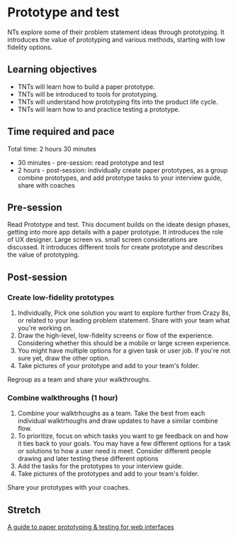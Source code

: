 # Prototype and test

NTs explore some of their problem statement ideas through prototyping. It introduces the value of prototyping and various methods, starting with low fidelity options.

## Learning objectives

* TNTs will learn how to build a paper prototype.
* TNTs will be introduced to tools for prototyping.
* TNTs will understand how prototyping fits into the product life cycle.
* TNTs will learn how to and practice testing a prototype.

## Time required and pace

Total time: 2 hours 30 minutes

* 30 minutes - pre-session: read prototype and test
* 2 hours  - post-session: individually create paper prototypes, as a group combine prototypes, and add prototype tasks to your interview guide, share with coaches

## Pre-session

Read Prototype and test. This document builds on the ideate design phases, getting into more app details with a paper prototype. It introduces the role of UX designer. Large screen vs. small screen considerations are discussed. It introduces different tools for create prototype and describes the value of prototyping.

## Post-session

### Create low-fidelity prototypes

1. Individually, Pick one solution you want to explore further from Crazy 8s, or related to your leading problem statement. Share with your team what you're working on.
2. Draw the high-level, low-fidelity screens or flow of the experience. Considering whether this should be a mobile or large screen experience.
3. You might have multiple options for a given task or user job. If you're not sure yet, draw the other option.
4. Take pictures of your prototype and add to your team's folder.

Regroup as a team and share your walkthroughs.

### Combine walkthroughs (1 hour)

1. Combine your walktrhoughs as a team. Take the best from each individual walktrhoughs and draw updates to have a similar combine flow.
2. To prioritize, focus on which tasks you want to ge feedback on and how it ties back to your goals. You may have a few different options for a task or solutions to how a user need is meet. Consider different people drawing and later testing these different options
3. Add the tasks for the prototypes to your interview guide.
4. Take pictures of the prototypes and add to your team's folder.

Share your prototypes with your coaches.

## Stretch

[A guide to paper prototyping & testing for web interfaces](https://medium.com/digital-experience-design/a-guide-to-paper-prototyping-testing-for-web-interfaces-49e542ba765f)
